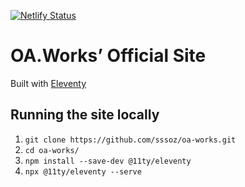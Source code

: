 [![Netlify Status](https://api.netlify.com/api/v1/badges/6146ef73-b8bb-4643-ba62-44f27941d3ad/deploy-status)](https://app.netlify.com/sites/goofy-nightingale-09449f/deploys)

# OA.Works’ Official Site

Built with [Eleventy](https://www.11ty.dev/)

## Running the site locally

1. `git clone https://github.com/sssoz/oa-works.git`
2. `cd oa-works/`
3. `npm install --save-dev @11ty/eleventy`
4. `npx @11ty/eleventy --serve`
